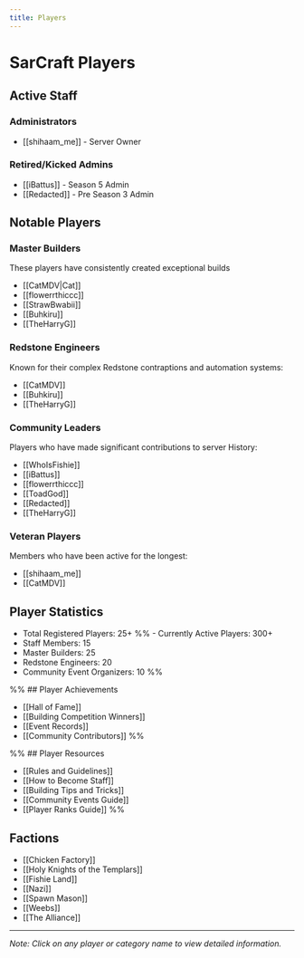 ```yaml
---
title: Players
---
```


# SarCraft Players

## Active Staff
### Administrators
- [[shihaam_me]] - Server Owner

### Retired/Kicked Admins
- [[iBattus]] - Season 5 Admin
- [[Redacted]] - Pre Season 3 Admin


## Notable Players

### Master Builders
These players have consistently created exceptional builds 
- [[CatMDV|Cat]]
- [[flowerrthiccc]]
- [[StrawBwabii]]
- [[Buhkiru]]
- [[TheHarryG]]

### Redstone Engineers
Known for their complex Redstone contraptions and automation systems:
- [[CatMDV]]
- [[Buhkiru]]
- [[TheHarryG]]

### Community Leaders
Players who have made significant contributions to server History:
- [[WhoIsFishie]]
- [[iBattus]]
- [[flowerrthiccc]]
- [[ToadGod]]
- [[Redacted]]
- [[TheHarryG]]

### Veteran Players
Members who have been active for the longest:
- [[shihaam_me]]
- [[CatMDV]]


## Player Statistics
- Total Registered Players: 25+
%% - Currently Active Players: 300+
- Staff Members: 15
- Master Builders: 25
- Redstone Engineers: 20
- Community Event Organizers: 10 %%

%% ## Player Achievements
- [[Hall of Fame]]
- [[Building Competition Winners]]
- [[Event Records]]
- [[Community Contributors]] %%

%% ## Player Resources
- [[Rules and Guidelines]]
- [[How to Become Staff]]
- [[Building Tips and Tricks]]
- [[Community Events Guide]]
- [[Player Ranks Guide]] %%

## Factions
- [[Chicken Factory]]
- [[Holy Knights of the Templars]]
- [[Fishie Land]]
- [[Nazi]]
- [[Spawn Mason]]
- [[Weebs]]
- [[The Alliance]]

---

*Note: Click on any player or category name to view detailed information.*